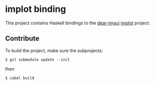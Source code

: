 # implot binding

This project contains Haskell bindings to the
[dear-imgui](https://github.com/ocornut/imgui)
[implot](https://github.com/epezent/implot) project.

## Contribute

To build the project, make sure the subprojects:

```ShellSession
$ git submodule update --init
```
then
```ShellSession
$ cabal build
```
